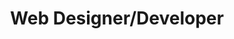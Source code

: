 ---
title: "Web Designer/Developer"
location: "WCNY Public Media, Syracuse, NY"
timeframe: "2015-2016"
did: "I built custom plugins and theme elements that integrated with WordPress, and incorporated third party APIs for social login, dynamic content, custom email receipts, and more."
learned: "How to effectively use API integrations to draw from third party functionality to increase efficiency and improve user experience. I also learned that I value the ability to dive deeply into a specific technology and leverage my knowledge for the benefit of a company."
---